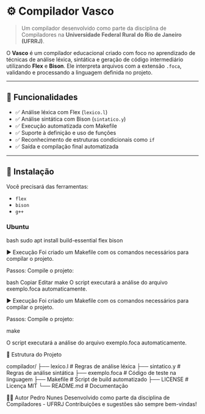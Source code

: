 # ⚙️ Compilador Vasco

> Um compilador desenvolvido como parte da disciplina de Compiladores na **Universidade Federal Rural do Rio de Janeiro (UFRRJ)**.

O **Vasco** é um compilador educacional criado com foco no aprendizado de técnicas de análise léxica, sintática e geração de código intermediário utilizando **Flex** e **Bison**. Ele interpreta arquivos com a extensão `.foca`, validando e processando a linguagem definida no projeto.

---

## 🚀 Funcionalidades

- ✅ Análise léxica com Flex (`lexico.l`)
- ✅ Análise sintática com Bison (`sintatico.y`)
- ✅ Execução automatizada com Makefile
- ✅ Suporte à definição e uso de funções
- ✅ Reconhecimento de estruturas condicionais como `if`
- ✅ Saída e compilação final automatizada

---

## 🔧 Instalação

Você precisará das ferramentas:

- `flex`
- `bison`
- `g++`

### Ubuntu

bash
sudo apt install build-essential flex bison

▶️ Execução
Foi criado um Makefile com os comandos necessários para compilar o projeto.

Passos:
Compile o projeto:

bash
Copiar
Editar
make
O script executará a análise do arquivo exemplo.foca automaticamente.

▶️ Execução
Foi criado um Makefile com os comandos necessários para compilar o projeto.

Passos:
Compile o projeto:

make

O script executará a análise do arquivo exemplo.foca automaticamente.

📁 Estrutura do Projeto

compilador/
├── lexico.l          # Regras de análise léxica
├── sintatico.y       # Regras de análise sintática
├── exemplo.foca      # Código de teste na linguagem
├── Makefile          # Script de build automatizado
├── LICENSE           # Licença MIT
└── README.md         # Documentação


👨‍💻 Autor
Pedro Nunes
Desenvolvido como parte da disciplina de Compiladores - UFRRJ
Contribuições e sugestões são sempre bem-vindas!
